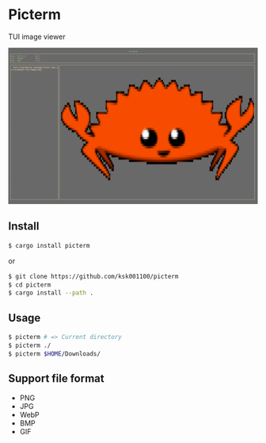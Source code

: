 # Picterm

TUI image viewer

![](screenshot.png)

## Install
```bash
$ cargo install picterm
```

or

```bash
$ git clone https://github.com/ksk001100/picterm
$ cd picterm
$ cargo install --path .
```

## Usage
```bash
$ picterm # => Current directory
$ picterm ./
$ picterm $HOME/Downloads/
```

## Support file format
- PNG
- JPG
- WebP
- BMP
- GIF